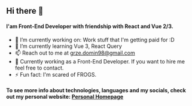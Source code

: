 ## Hi there 👋

#### I'am Front-End Developer with friendship with React and Vue 2/3.  

- 🔭 I’m currently working on: Work stuff that I'm getting paid for :D 
- 🌱 I’m currently learning Vue 3, React Query
- 📫 Reach out to me at grze.domin98@gmail.com
- 👯 Currently working as a Front-End Developer. If you want to hire me feel free to contact.
- ⚡ Fun fact: I'm scared of FROGS.

#### To see more info about technologies, languages and my socials, check out my personal website: [Personal Homepage](https://grzedomin.github.io/personal-homepage/)
